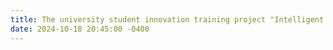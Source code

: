```yaml
---
title: The university student innovation training project "Intelligent Detection System for Early Cancer under Digestive Endoscopy Based on Deep Learning" was approved as a national-level project and received an excellent completion award
date: 2024-10-18 20:45:00 -0400
---
```

